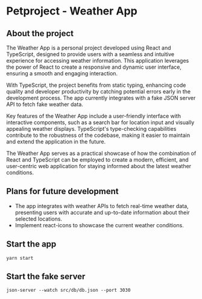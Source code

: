 # Petproject - Weather App

## About the project
The Weather App is a personal project developed using React and TypeScript,
designed to provide users with a seamless and intuitive experience for accessing weather information.
This application leverages the power of React to create a responsive and dynamic user interface,
ensuring a smooth and engaging interaction.

With TypeScript, the project benefits from static typing, enhancing code quality and developer productivity
by catching potential errors early in the development process.
The app currently integrates with a fake JSON server API to fetch fake weather data.

Key features of the Weather App include a user-friendly interface with interactive components,
such as a search bar for location input and visually appealing weather displays.
TypeScript's type-checking capabilities contribute to the robustness of the codebase,
making it easier to maintain and extend the application in the future.

The Weather App serves as a practical showcase of how the combination of React and TypeScript
can be employed to create a modern, efficient, and user-centric web application for staying informed
about the latest weather conditions.

## Plans for future development
* The app integrates with weather APIs to fetch real-time weather data,
presenting users with accurate and up-to-date information about their selected locations.
* Implement react-icons to showcase the current weather conditions.

## Start the app
`yarn start`

## Start the fake server
`json-server --watch src/db/db.json --port 3030`
